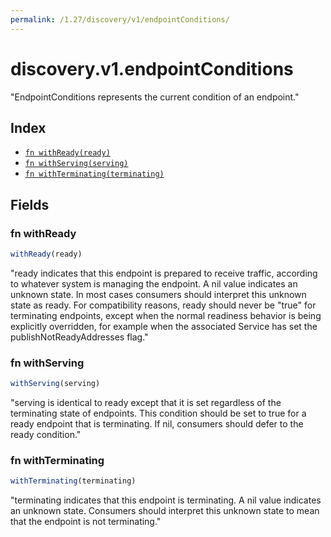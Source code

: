 ```yaml
---
permalink: /1.27/discovery/v1/endpointConditions/
---
```


# discovery.v1.endpointConditions

"EndpointConditions represents the current condition of an endpoint."

## Index

* [`fn withReady(ready)`](#fn-withready)
* [`fn withServing(serving)`](#fn-withserving)
* [`fn withTerminating(terminating)`](#fn-withterminating)

## Fields

### fn withReady

```ts
withReady(ready)
```

"ready indicates that this endpoint is prepared to receive traffic, according to whatever system is managing the endpoint. A nil value indicates an unknown state. In most cases consumers should interpret this unknown state as ready. For compatibility reasons, ready should never be \"true\" for terminating endpoints, except when the normal readiness behavior is being explicitly overridden, for example when the associated Service has set the publishNotReadyAddresses flag."

### fn withServing

```ts
withServing(serving)
```

"serving is identical to ready except that it is set regardless of the terminating state of endpoints. This condition should be set to true for a ready endpoint that is terminating. If nil, consumers should defer to the ready condition."

### fn withTerminating

```ts
withTerminating(terminating)
```

"terminating indicates that this endpoint is terminating. A nil value indicates an unknown state. Consumers should interpret this unknown state to mean that the endpoint is not terminating."